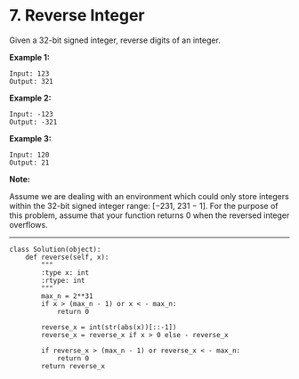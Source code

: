 # 7. Reverse Integer

Given a 32-bit signed integer, reverse digits of an integer.

**Example 1:**
```
Input: 123
Output: 321
```

**Example 2:**
```
Input: -123
Output: -321
```

**Example 3:**
```
Input: 120
Output: 21
```

**Note:**

Assume we are dealing with an environment which could only store integers within the 32-bit signed integer range: [−231,  231 − 1]. For the purpose of this problem, assume that your function returns 0 when the reversed integer overflows.

---
```
class Solution(object):
    def reverse(self, x):
        """
        :type x: int
        :rtype: int
        """
        max_n = 2**31
        if x > (max_n - 1) or x < - max_n:
            return 0
        
        reverse_x = int(str(abs(x))[::-1])
        reverse_x = reverse_x if x > 0 else - reverse_x
        
        if reverse_x > (max_n - 1) or reverse_x < - max_n:
            return 0
        return reverse_x
```
